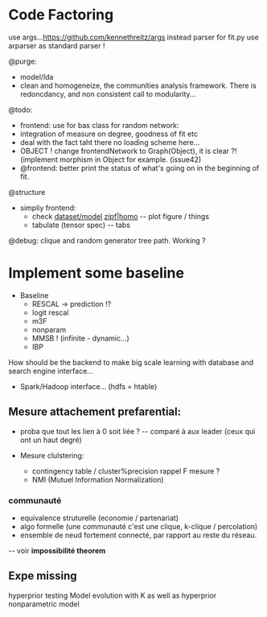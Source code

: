 # Code Factoring

use args...https://github.com/kennethreitz/args instead parser for fit.py
use arparser as standard parser !

@purge: 
* model/lda
* clean and homogeneize, the communities analysis framework. There is redoncdancy, and non consistent call to modularity...

@todo: 
* frontend: use for bas class for random network:
* integration of measure on degree, goodness of fit etc
* deal with the fact taht there no loading scheme here...
* OBJECT ! change frontendNetwork to Graph(Object), it is clear ?! (implement morphism in Object for example. (issue42)
* @frontend: better print the status of what's going on in the beginning of fit.

@structure
* simpliy frontend:
    * check [dataset/model](source) [zipf|homo](measure)  -- plot figure / things
    * tabulate (tensor spec)  -- tabs

@debug: clique and random generator tree path. Working ?



# Implement some baseline

* Baseline
    * RESCAL -> prediction !?
    * logit rescal
    * m3F
    * nonparam
    * MMSB ! (infinite - dynamic...)
    * IBP

How should be the backend to make big scale learning with database and search engine interface...
* Spark/Hadoop interface... (hdfs = htable)

## Mesure attachement prefarential:
* proba que tout les lien à 0 soit liée ?  -- comparé à aux leader (ceux qui ont un haut degré)

* Mesure clulstering: 
    * contingency table / cluster%precision rappel F mesure ?
    * NMI (Mutuel Information Normalization)

### communauté
* equivalence struturelle (economie / partenariat)
* algo formelle (une communauté c'est une clique, k-clique / percolation)
* ensemble de neud fortement connecté, par rapport au reste du réseau.

-- voir **impossibilité theorem**

## Expe missing
hyperprior testing
Model evolution with K as well as hyperprior nonparametric model
